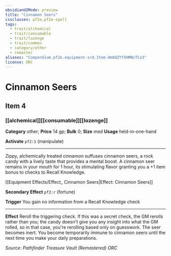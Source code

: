 ```yaml
---
obsidianUIMode: preview
title: "Cinnamon Seers"
cssclasses: pf2e,pf2e-spell
tags:
  - trait/alchemical
  - trait/consumable
  - trait/lozenge
  - trait/common
  - category/other
  - remaster
aliases: "Compendium.pf2e.equipment-srd.Item.Hm0dZYfXHMNcTCo3"
license: ORC
---
```

# Cinnamon Seers
## Item 4
### [[alchemical]][[consumable]][[lozenge]]

**Category** other; 
**Price** 14 gp; 
**Bulk** 0; **Size** med
**Usage** held-in-one-hand

**Activate** `pf2:1` (manipulate)

* * *

Zippy, alchemically treated cinnamon suffuses cinnamon seers, a rock candy with a lively taste that provides a mental boost. A cinnamon seer remains in your mouth for 1 hour, its stimulating flavor granting you a +1 item bonus to checks to Recall Knowledge.

[[Equipment Effects/Effect_ Cinnamon Seers|Effect: Cinnamon Seers]]

**Secondary Effect** `pf2:r` (fortune)

**Trigger** You gain no information from a Recall Knowledge check

* * *

**Effect** Reroll the triggering check. If this was a secret check, the GM rerolls rather than you; the candy doesn't give you any insight into what the GM rolled, so in that case, you're rerolling based only on guesswork. The seer becomes inert. You become temporarily immune to cinnamon seers until the next time you make your daily preparations.

*Source: Pathfinder Treasure Vault (Remastered)*
*ORC*
